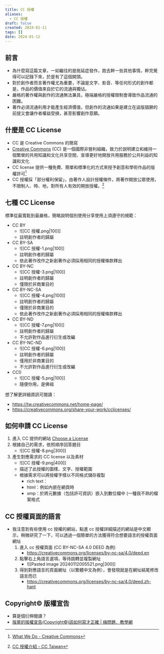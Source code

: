```yaml
---
title: CC 授權
aliases:
  - CC 授權
draft: false
created: 2024-01-11
tags: []
date: 2024-01-12
---
```

## 前言
- 為什麼寫這篇文章，一如繼往的是拖延症發作，跑去幹一些其他事情，幹完覺得可以記錄下來，於是有了這個開頭。
- 對於創作者而言著作權尤為重要，不論是文字、影音、等任何形式的創作都是，作品的價值來自於它的流通與獨佔。
- 嚴格的著作權與創作的流通無法兼具，極端嚴格的授權限制會導致作品流通的困難。
- 著作必須流通利用才能產生經濟價值，但創作的流通如果是建立在盜版猖獗的前提又會讓作者權益受損，甚至影響創作意願。
## 什麼是 CC License
- CC 是 Creative Commons 的簡寫
- [Creative Commons](https://creativecommons.org/) (CC) 是一個國際非營利組織，致力於説明建立和維持一個繁榮的共用知識和文化共享空間、宣導更好地開放共用服務於公共利益的知識和文化
- CC  license 提供一種免費、簡單和標準化的方式來授予創意和學術作品的版權許可[^2]
- CC 授權採「部分權利保留」，由著作人設計授權條件，將著作開放公眾使用，不限制人、時、地，對所有人有效的開放授權。[^1]
## 七種 CC License
標準從最寬鬆到最嚴格，簡略說明個別使用分享使用上須遵守的規範：
- CC BY
	- ![[CC 授權.png|100]]
	- 註明創作者的歸屬
- CC BY-SA
	- ![[CC 授權-1.png|100]]
	- 註明創作者的歸屬
	- 依此著作改作之新創著作必須採用相同的授權條款釋出
- CC BY-NC
	- ![[CC 授權-3.png|100]]
	- 註明創作者的歸屬
	- 僅限於非商業目的
- CC BY-NC-SA
	- ![[CC 授權-4.png|100]]
	- 註明創作者的歸屬
	- 僅限於非商業目的
	- 依此著作改作之新創著作必須採用相同的授權條款釋出
- CC BY-ND
	- ![[CC 授權-7.png|100]]
	- 註明創作者的歸屬
	- 不允許對作品進行衍生或改編
- CC BY-NC-ND
	- ![[CC 授權-6.png|100]]
	- 註明創作者的歸屬
	- 僅用於非商業目的
	- 不允許對作品進行衍生或改編
- CC0
	- ![[CC 授權-5.png|100]]
	- 隨便你用，是佛祖

想了解更詳細資訊可閱讀：
- https://tw.creativecommons.net/home-page/
- https://creativecommons.org/share-your-work/cclicenses/
## 如何申請 CC License
1. 進入 CC 提供的網站
   [Choose a License](https://chooser-beta.creativecommons.org/)
2. 根據自己的需求，依照順序回答題目
	- ![[CC 授權-8.png|300]]
3. 產生對應需求的 CC license 以及素材
	- ![[CC 授權-9.png|400]]
	- 描述了此授權的圖樣、文字、授權範圍
	- 根據需求可以將授權字樣以不同格式儲存複製
		- rich text：
		- html：例如內嵌在網頁時
		- xmp：於將元數據（包括許可資訊）嵌入到數位檔中 (一種我不熟的檔案格式
## CC 授權頁面的語言
- 我注意到有些使用 cc 授權的網站，點進 cc 授權詳細描述的網站是中文顯示，稍微研究了一下，可以透過一個簡單的方法獲得符合想要語言的授權頁面網址
	1. 進入 cc 授權頁面 (CC BY-NC-SA 4.0 DEED 為例)
		- https://creativecommons.org/licenses/by-nc-sa/4.0/deed.en
	2. 點擊右上角語言選項，等待跳轉並複製網址
		- ![[Pasted image 20240112005521.png|300]]
	3. 得到對應語言的頁面網址（以繁體中文為例），會發現就是在網址結尾修改語言而已
		- https://creativecommons.org/licenses/by-nc-sa/4.0/deed.zh-hant

## Copyright© 版權宣告
- 算是個衍伸閱讀？
- [版尾的版權宣告(Copyright©)該如何寫才正確 | 梅問題．教學網](https://www.minwt.com/webdesign-dev/html/18311.html)

[^1]: [CC 授權介紹 - CC Taiwan](https://tw.creativecommons.net/home-page/)
[^2]: [What We Do - Creative Commons](https://creativecommons.org/about/)